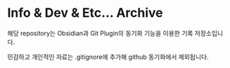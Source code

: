 
# Info & Dev & Etc... Archive

해당 repository는 Obsidian과 Git Plugin의 동기화 기능을 이용한 기록 저장소입니다.

민감하고 개인적인 자료는 .gitignore에 추가해 github 동기화에서 제외됩니다.

